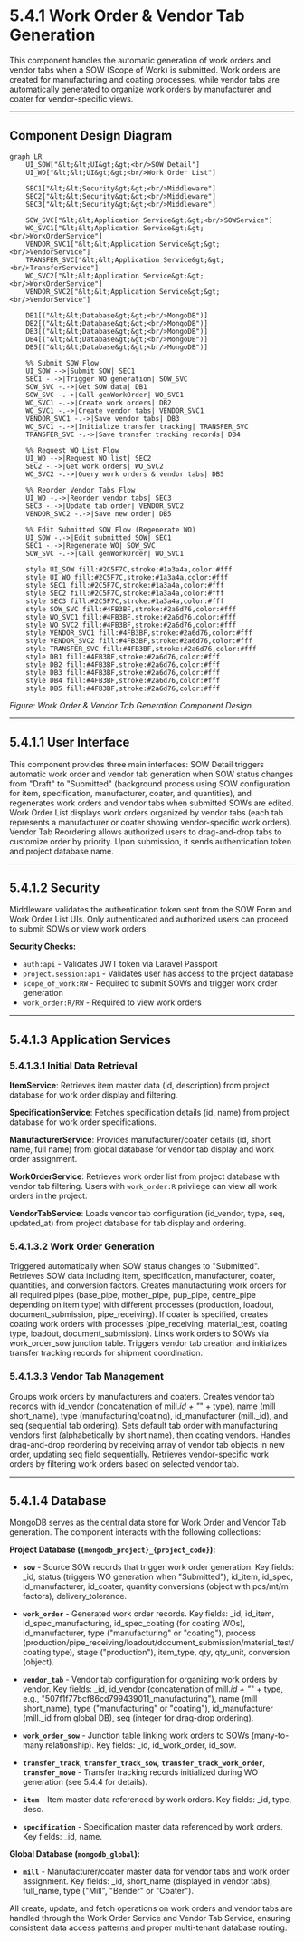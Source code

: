 # 5.4.1 Work Order & Vendor Tab Generation

This component handles the automatic generation of work orders and vendor tabs when a SOW (Scope of Work) is submitted. Work orders are created for manufacturing and coating processes, while vendor tabs are automatically generated to organize work orders by manufacturer and coater for vendor-specific views.

---

## Component Design Diagram

```mermaid
graph LR
    UI_SOW["&lt;&lt;UI&gt;&gt;<br/>SOW Detail"]
    UI_WO["&lt;&lt;UI&gt;&gt;<br/>Work Order List"]

    SEC1["&lt;&lt;Security&gt;&gt;<br/>Middleware"]
    SEC2["&lt;&lt;Security&gt;&gt;<br/>Middleware"]
    SEC3["&lt;&lt;Security&gt;&gt;<br/>Middleware"]

    SOW_SVC["&lt;&lt;Application Service&gt;&gt;<br/>SOWService"]
    WO_SVC1["&lt;&lt;Application Service&gt;&gt;<br/>WorkOrderService"]
    VENDOR_SVC1["&lt;&lt;Application Service&gt;&gt;<br/>VendorService"]
    TRANSFER_SVC["&lt;&lt;Application Service&gt;&gt;<br/>TransferService"]
    WO_SVC2["&lt;&lt;Application Service&gt;&gt;<br/>WorkOrderService"]
    VENDOR_SVC2["&lt;&lt;Application Service&gt;&gt;<br/>VendorService"]

    DB1[("&lt;&lt;Database&gt;&gt;<br/>MongoDB")]
    DB2[("&lt;&lt;Database&gt;&gt;<br/>MongoDB")]
    DB3[("&lt;&lt;Database&gt;&gt;<br/>MongoDB")]
    DB4[("&lt;&lt;Database&gt;&gt;<br/>MongoDB")]
    DB5[("&lt;&lt;Database&gt;&gt;<br/>MongoDB")]

    %% Submit SOW Flow
    UI_SOW -->|Submit SOW| SEC1
    SEC1 -.->|Trigger WO generation| SOW_SVC
    SOW_SVC -.->|Get SOW data| DB1
    SOW_SVC -.->|Call genWorkOrder| WO_SVC1
    WO_SVC1 -.->|Create work orders| DB2
    WO_SVC1 -.->|Create vendor tabs| VENDOR_SVC1
    VENDOR_SVC1 -.->|Save vendor tabs| DB3
    WO_SVC1 -.->|Initialize transfer tracking| TRANSFER_SVC
    TRANSFER_SVC -.->|Save transfer tracking records| DB4

    %% Request WO List Flow
    UI_WO -->|Request WO list| SEC2
    SEC2 -.->|Get work orders| WO_SVC2
    WO_SVC2 -.->|Query work orders & vendor tabs| DB5

    %% Reorder Vendor Tabs Flow
    UI_WO -.->|Reorder vendor tabs| SEC3
    SEC3 -.->|Update tab order| VENDOR_SVC2
    VENDOR_SVC2 -.->|Save new order| DB5

    %% Edit Submitted SOW Flow (Regenerate WO)
    UI_SOW -.->|Edit submitted SOW| SEC1
    SEC1 -.->|Regenerate WO| SOW_SVC
    SOW_SVC -.->|Call genWorkOrder| WO_SVC1

    style UI_SOW fill:#2C5F7C,stroke:#1a3a4a,color:#fff
    style UI_WO fill:#2C5F7C,stroke:#1a3a4a,color:#fff
    style SEC1 fill:#2C5F7C,stroke:#1a3a4a,color:#fff
    style SEC2 fill:#2C5F7C,stroke:#1a3a4a,color:#fff
    style SEC3 fill:#2C5F7C,stroke:#1a3a4a,color:#fff
    style SOW_SVC fill:#4FB3BF,stroke:#2a6d76,color:#fff
    style WO_SVC1 fill:#4FB3BF,stroke:#2a6d76,color:#fff
    style WO_SVC2 fill:#4FB3BF,stroke:#2a6d76,color:#fff
    style VENDOR_SVC1 fill:#4FB3BF,stroke:#2a6d76,color:#fff
    style VENDOR_SVC2 fill:#4FB3BF,stroke:#2a6d76,color:#fff
    style TRANSFER_SVC fill:#4FB3BF,stroke:#2a6d76,color:#fff
    style DB1 fill:#4FB3BF,stroke:#2a6d76,color:#fff
    style DB2 fill:#4FB3BF,stroke:#2a6d76,color:#fff
    style DB3 fill:#4FB3BF,stroke:#2a6d76,color:#fff
    style DB4 fill:#4FB3BF,stroke:#2a6d76,color:#fff
    style DB5 fill:#4FB3BF,stroke:#2a6d76,color:#fff
```

*Figure: Work Order & Vendor Tab Generation Component Design*

---

## 5.4.1.1 User Interface

This component provides three main interfaces: SOW Detail triggers automatic work order and vendor tab generation when SOW status changes from "Draft" to "Submitted" (background process using SOW configuration for item, specification, manufacturer, coater, and quantities), and regenerates work orders and vendor tabs when submitted SOWs are edited. Work Order List displays work orders organized by vendor tabs (each tab represents a manufacturer or coater showing vendor-specific work orders). Vendor Tab Reordering allows authorized users to drag-and-drop tabs to customize order by priority. Upon submission, it sends authentication token and project database name.

---

## 5.4.1.2 Security

Middleware validates the authentication token sent from the SOW Form and Work Order List UIs. Only authenticated and authorized users can proceed to submit SOWs or view work orders.

**Security Checks:**
- `auth:api` - Validates JWT token via Laravel Passport
- `project.session:api` - Validates user has access to the project database
- `scope_of_work:RW` - Required to submit SOWs and trigger work order generation
- `work_order:R/RW` - Required to view work orders

---

## 5.4.1.3 Application Services

### 5.4.1.3.1 Initial Data Retrieval

**ItemService**: Retrieves item master data (id, description) from project database for work order display and filtering.

**SpecificationService**: Fetches specification details (id, name) from project database for work order specifications.

**ManufacturerService**: Provides manufacturer/coater details (id, short name, full name) from global database for vendor tab display and work order assignment.

**WorkOrderService**: Retrieves work order list from project database with vendor tab filtering. Users with `work_order:R` privilege can view all work orders in the project.

**VendorTabService**: Loads vendor tab configuration (id_vendor, type, seq, updated_at) from project database for tab display and ordering.

### 5.4.1.3.2 Work Order Generation

Triggered automatically when SOW status changes to "Submitted". Retrieves SOW data including item, specification, manufacturer, coater, quantities, and conversion factors. Creates manufacturing work orders for all required pipes (base_pipe, mother_pipe, pup_pipe, centre_pipe depending on item type) with different processes (production, loadout, document_submission, pipe_receiving). If coater is specified, creates coating work orders with processes (pipe_receiving, material_test, coating type, loadout, document_submission). Links work orders to SOWs via work_order_sow junction table. Triggers vendor tab creation and initializes transfer tracking records for shipment coordination.

### 5.4.1.3.3 Vendor Tab Management

Groups work orders by manufacturers and coaters. Creates vendor tab records with id_vendor (concatenation of mill._id + "_" + type), name (mill short_name), type (manufacturing/coating), id_manufacturer (mill._id), and seq (sequential tab ordering). Sets default tab order with manufacturing vendors first (alphabetically by short name), then coating vendors. Handles drag-and-drop reordering by receiving array of vendor tab objects in new order, updating seq field sequentially. Retrieves vendor-specific work orders by filtering work orders based on selected vendor tab.

---

## 5.4.1.4 Database

MongoDB serves as the central data store for Work Order and Vendor Tab generation. The component interacts with the following collections:

**Project Database (`{mongodb_project}_{project_code}`):**

- **`sow`** - Source SOW records that trigger work order generation. Key fields: _id, status (triggers WO generation when "Submitted"), id_item, id_spec, id_manufacturer, id_coater, quantity conversions (object with pcs/mt/m factors), delivery_tolerance.

- **`work_order`** - Generated work order records. Key fields: _id, id_item, id_spec_manufacturing, id_spec_coating (for coating WOs), id_manufacturer, type ("manufacturing" or "coating"), process (production/pipe_receiving/loadout/document_submission/material_test/coating type), stage ("production"), item_type, qty, qty_unit, conversion (object).

- **`vendor_tab`** - Vendor tab configuration for organizing work orders by vendor. Key fields: _id, id_vendor (concatenation of mill._id + "_" + type, e.g., "507f1f77bcf86cd799439011_manufacturing"), name (mill short_name), type ("manufacturing" or "coating"), id_manufacturer (mill._id from global DB), seq (integer for drag-drop ordering).

- **`work_order_sow`** - Junction table linking work orders to SOWs (many-to-many relationship). Key fields: _id, id_work_order, id_sow.

- **`transfer_track`**, **`transfer_track_sow`**, **`transfer_track_work_order`**, **`transfer_move`** - Transfer tracking records initialized during WO generation (see 5.4.4 for details).

- **`item`** - Item master data referenced by work orders. Key fields: _id, type, desc.

- **`specification`** - Specification master data referenced by work orders. Key fields: _id, name.

**Global Database (`mongodb_global`):**

- **`mill`** - Manufacturer/coater master data for vendor tabs and work order assignment. Key fields: _id, short_name (displayed in vendor tabs), full_name, type ("Mill", "Bender" or "Coater").

All create, update, and fetch operations on work orders and vendor tabs are handled through the Work Order Service and Vendor Tab Service, ensuring consistent data access patterns and proper multi-tenant database routing.
